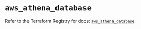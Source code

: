 # `aws_athena_database`

Refer to the Terraform Registry for docs: [`aws_athena_database`](https://registry.terraform.io/providers/hashicorp/aws/5.64.0/docs/resources/athena_database).
